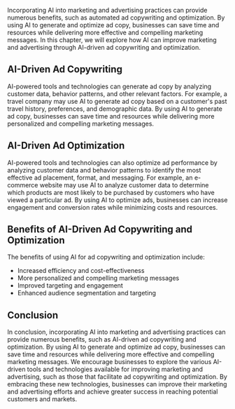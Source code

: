 
Incorporating AI into marketing and advertising practices can provide numerous benefits, such as automated ad copywriting and optimization. By using AI to generate and optimize ad copy, businesses can save time and resources while delivering more effective and compelling marketing messages. In this chapter, we will explore how AI can improve marketing and advertising through AI-driven ad copywriting and optimization.

AI-Driven Ad Copywriting
------------------------

AI-powered tools and technologies can generate ad copy by analyzing customer data, behavior patterns, and other relevant factors. For example, a travel company may use AI to generate ad copy based on a customer's past travel history, preferences, and demographic data. By using AI to generate ad copy, businesses can save time and resources while delivering more personalized and compelling marketing messages.

AI-Driven Ad Optimization
-------------------------

AI-powered tools and technologies can also optimize ad performance by analyzing customer data and behavior patterns to identify the most effective ad placement, format, and messaging. For example, an e-commerce website may use AI to analyze customer data to determine which products are most likely to be purchased by customers who have viewed a particular ad. By using AI to optimize ads, businesses can increase engagement and conversion rates while minimizing costs and resources.

Benefits of AI-Driven Ad Copywriting and Optimization
-----------------------------------------------------

The benefits of using AI for ad copywriting and optimization include:

* Increased efficiency and cost-effectiveness
* More personalized and compelling marketing messages
* Improved targeting and engagement
* Enhanced audience segmentation and targeting

Conclusion
----------

In conclusion, incorporating AI into marketing and advertising practices can provide numerous benefits, such as AI-driven ad copywriting and optimization. By using AI to generate and optimize ad copy, businesses can save time and resources while delivering more effective and compelling marketing messages. We encourage businesses to explore the various AI-driven tools and technologies available for improving marketing and advertising, such as those that facilitate ad copywriting and optimization. By embracing these new technologies, businesses can improve their marketing and advertising efforts and achieve greater success in reaching potential customers and markets.

